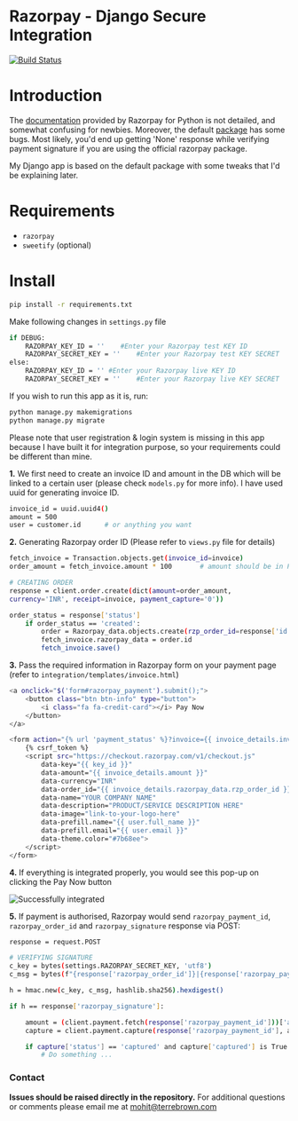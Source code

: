 # Razorpay - Django Secure Integration


[![Build Status](https://travis-ci.org/joemccann/dillinger.svg?branch=master)](https://travis-ci.org/joemccann/dillinger)



# Introduction

The [documentation](https://razorpay.com/docs/payment-gateway/server-integration/python/) provided by Razorpay for Python is not detailed, and somewhat confusing for newbies. Moreover, the default [package](https://pypi.org/project/razorpay/) has some bugs. Most likely, you'd end up getting 'None' response while verifying payment signature if you are using the official razorpay package.

My Django app is based on the default package with some tweaks that I'd be explaining later.

# Requirements
- `razorpay`
- `sweetify`    (optional)

# Install
```bash
pip install -r requirements.txt
```
Make following changes in `settings.py` file
```bash
if DEBUG:
    RAZORPAY_KEY_ID = ''    #Enter your Razorpay test KEY ID
    RAZORPAY_SECRET_KEY = ''    #Enter your Razorpay test KEY SECRET
else:
    RAZORPAY_KEY_ID = '' #Enter your Razorpay live KEY ID
    RAZORPAY_SECRET_KEY = ''    #Enter your Razorpay live KEY SECRET
```

If you wish to run this app as it is, run:
```bash
python manage.py makemigrations
python manage.py migrate
```
Please note that user registration & login system is missing in this app because I have built it for integration purpose, so your requirements could be different than mine.

**1.** We first need to create an invoice ID and amount in the DB which will be linked to a certain user (please check `models.py` for more info). I have used uuid for generating invoice ID.
```bash
invoice_id = uuid.uuid4()
amount = 500
user = customer.id      # or anything you want
```
**2.** Generating Razorpay order ID (Please refer to `views.py` file for details)
```bash
fetch_invoice = Transaction.objects.get(invoice_id=invoice)
order_amount = fetch_invoice.amount * 100       # amount should be in Paise

# CREATING ORDER
response = client.order.create(dict(amount=order_amount, 
currency='INR', receipt=invoice, payment_capture='0'))

order_status = response['status']
    if order_status == 'created':
        order = Razorpay_data.objects.create(rzp_order_id=response['id'])
        fetch_invoice.razorpay_data = order.id
        fetch_invoice.save()
```

**3.** Pass the required information in Razorpay form on your payment page (refer to `integration/templates/invoice.html`)
```bash
<a onclick="$('form#razorpay_payment').submit();">
    <button class="btn btn-info" type="button">
        <i class="fa fa-credit-card"></i> Pay Now
    </button>
</a>

<form action="{% url 'payment_status' %}?invoice={{ invoice_details.invoice_id }}" method="POST" name="razorpay_payment" id="razorpay_payment">
    {% csrf_token %}
    <script src="https://checkout.razorpay.com/v1/checkout.js"
        data-key="{{ key_id }}"
        data-amount="{{ invoice_details.amount }}"
        data-currency="INR"
        data-order_id="{{ invoice_details.razorpay_data.rzp_order_id }}"
        data-name="YOUR COMPANY NAME"
        data-description="PRODUCT/SERVICE DESCRIPTION HERE"
        data-image="link-to-your-logo-here"
        data-prefill.name="{{ user.full_name }}"
        data-prefill.email="{{ user.email }}"
        data-theme.color="#7b68ee">
    </script>
</form>
```

**4.** If everything is integrated properly, you would see this pop-up on clicking the Pay Now button

![Successfully integrated](https://github.com/ohlc-ai/razorpay-django/blob/master/static/payments.png?raw=true)

**5.** If payment is authorised, Razorpay would send `razorpay_payment_id`, `razorpay_order_id` and `razorpay_signature` response via POST:

```bash
response = request.POST

# VERIFYING SIGNATURE
c_key = bytes(settings.RAZORPAY_SECRET_KEY, 'utf8')
c_msg = bytes(f"{response['razorpay_order_id']}|{response['razorpay_payment_id']}", 'utf8')

h = hmac.new(c_key, c_msg, hashlib.sha256).hexdigest()

if h == response['razorpay_signature']:

    amount = (client.payment.fetch(response['razorpay_payment_id']))['amount']     # Getting amount for capturing payment
    capture = client.payment.capture(response['razorpay_payment_id'], amount)     # Capturing payment

    if capture['status'] == 'captured' and capture['captured'] is True:
        # Do something ...
```

### Contact

**Issues should be raised directly in the repository.** For additional questions or comments please email me at mohit@terrebrown.com
